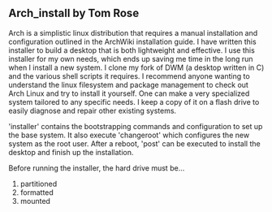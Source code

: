## Arch_install by Tom Rose

Arch is a simplistic linux distribution that requires a manual installation and configuration outlined in the ArchWiki installation guide. I have written this installer to build a desktop that is both lightweight and effective. I use this installer for my own needs, which ends up saving me time in the long run when I install a new system. I clone my fork of DWM (a desktop written in C) and the various shell scripts it requires. I recommend anyone wanting to understand the linux filesystem and package management to check out Arch Linux and try to install it yourself. One can make a very specialized system tailored to any specific needs. I keep a copy of it on a flash drive to easily diagnose and repair other existing systems. 

'installer' contains the bootstrapping commands and configuration to set up the base system. It also execute 'changeroot' which configures the new system as the root user. After a reboot, 'post' can be executed to install the desktop and finish up the installation. 

Before running the installer, the hard drive must be...
1. partitioned
2. formatted
3. mounted 


